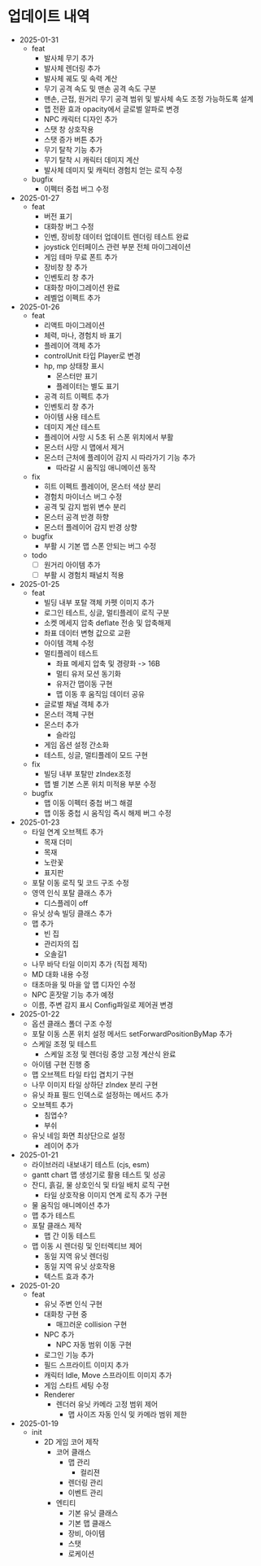 # 업데이트 내역

- 2025-01-31
  - feat
    - 발사체 무기 추가
    - 발사체 렌더링 추가
    - 발사체 궤도 및 속력 계산
    - 무기 공격 속도 및 맨손 공격 속도 구분
    - 맨손, 근접, 원거리 무기 공격 범위 및 발사체 속도 조정 가능하도록 설계
    - 맵 전환 효과 opacity에서 글로벌 알파로 변경
    - NPC 캐릭터 디자인 추가
    - 스탯 창 상호작용
    - 스탯 증가 버튼 추가
    - 무기 탈착 기능 추가
    - 무기 탈착 시 캐릭터 데미지 계산
    - 발사체 데미지 및 캐릭터 경험치 얻는 로직 수정
  - bugfix
    - 이펙터 중첩 버그 수정
- 2025-01-27
  - feat
    - 버전 표기
    - 대화창 버그 수정
    - 인벤, 장비창 데이터 업데이트 렌더링 테스트 완료
    - joystick 인터페이스 관련 부분 전체 마이그레이션
    - 게임 테마 무료 폰트 추가
    - 장비창 창 추가
    - 인벤토리 창 추가
    - 대화창 마이그레이션 완료
    - 레벨업 이펙트 추가
- 2025-01-26
  - feat
    - 리액트 마이그레이션
    - 체력, 마나, 경험치 바 표기
    - 플레이어 객체 추가
    - controlUnit 타입 Player로 변경
    - hp, mp 상태창 표시
      - 몬스터만 표기
      - 플레이터는 별도 표기
    - 공격 히트 이펙트 추가
    - 인벤토리 창 추가
    - 아이템 사용 테스트
    - 데미지 계산 테스트
    - 플레이어 사망 시 5초 뒤 스폰 위치에서 부활
    - 몬스터 사망 시 맵에서 제거
    - 몬스터 근처에 플레이어 감지 시 따라가기 기능 추가
      - 따라갈 시 움직임 애니메이션 동작
  - fix
    - 히트 이펙트 플레이어, 몬스터 색상 분리
    - 경험치 마이너스 버그 수정
    - 공격 및 감지 범위 변수 분리
    - 몬스터 공격 반경 하향
    - 몬스터 플레이어 감지 반경 상향
  - bugfix
    - 부활 시 기본 맵 스폰 안되는 버그 수정
  - todo
    - [ ] 원거리 아이템 추가
    - [ ] 부활 시 경험치 패널치 적용
- 2025-01-25
  - feat
    - 빌딩 내부 포탈 객체 카펫 이미지 추가
    - 로그인 테스트, 싱글, 멀티플레이 로직 구분
    - 소켓 메세지 압축 deflate 전송 및 압축해제
    - 좌표 데이터 변형 값으로 교환
    - 아이템 객체 수정
    - 멀티플레이 테스트
      - 좌표 메세지 압축 및 경량화 -> 16B
      - 멀티 유저 모션 동기화
      - 유저간 맵이동 구현
      - 맵 이동 후 움직임 데이터 공유
    - 글로벌 채널 객체 추가
    - 몬스터 객체 구현
    - 몬스터 추가
      - 슬라임
    - 게임 옵션 설정 간소화
    - 테스트, 싱글, 멀티플레이 모드 구현
  - fix
    - 빌딩 내부 포탈만 zIndex조정
    - 맵 별 기본 스폰 위치 미적용 부분 수정
  - bugfix
    - 맵 이동 이펙터 중첩 버그 해결
    - 맵 이동 중첩 시 움직임 즉시 해제 버그 수정
- 2025-01-23
  - 타일 연계 오브젝트 추가
    - 목재 더미
    - 목재
    - 노란꽃
    - 표지판
  - 포탈 이동 로직 및 코드 구조 수정
  - 영역 인식 포탈 클래스 추가
    - 디스플레이 off
  - 유닛 상속 빌딩 클래스 추가
  - 맵 추가
    - 빈 집
    - 관리자의 집
    - 오솔길1
  - 나무 바닥 타일 이미지 추가 (직접 제작)
  - MD 대화 내용 수정
  - 태초마을 및 마을 앞 맵 디자인 수정
  - NPC 혼잣말 기능 추가 예정
  - 이름, 주변 감지 표시 Config파일로 제어권 변경
- 2025-01-22
  - 옵션 클래스 폴더 구조 수정
  - 포탈 이동 스폰 위치 설정 메서드 setForwardPositionByMap 추가
  - 스케일 조정 및 테스트
    - 스케일 조정 및 렌더링 중앙 고정 계산식 완료
  - 아이템 구현 진행 중
  - 맵 오브젝트 타일 타입 겹치기 구현
  - 나무 이미지 타일 상하단 zIndex 분리 구현
  - 유닛 좌표 필드 인덱스로 설정하는 메서드 추가
  - 오브젝트 추가
    - 침엽수?
    - 부쉬
  - 유닛 네임 화면 최상단으로 설정
    - 레이어 추가
- 2025-01-21
  - 라이브러리 내보내기 테스트 (cjs, esm)
  - gantt chart 맵 생성기로 활용 테스트 및 성공
  - 잔디, 흙길, 물 상호인식 및 타일 배치 로직 구현
    - 타일 상호작용 이미지 연계 로직 추가 구현
  - 물 움직임 애니메이션 추가
  - 맵 추가 테스트
  - 포탈 클래스 제작
    - 맵 간 이동 테스트
  - 맵 이동 시 렌더링 및 인터렉티브 제어
    - 동일 지역 유닛 렌더링
    - 동일 지역 유닛 상호작용
    - 텍스트 효과 추가
- 2025-01-20
  - feat
    - 유닛 주변 인식 구현
    - 대화창 구현 중
      - 매끄러운 collision 구현
    - NPC 추가
      - NPC 자동 범위 이동 구현
    - 로그인 기능 추가
    - 필드 스프라이트 이미지 추가
    - 캐릭터 Idle, Move 스프라이트 이미지 추가
    - 게임 스타트 세팅 수정
    - Renderer
      - 렌더러 유닛 카메라 고정 범위 제어
        - 맵 사이즈 자동 인식 및 카메라 범위 제한
- 2025-01-19
  - init
    - 2D 게임 코어 제작
      - 코어 클래스
        - 맵 관리
          - 컬리젼
        - 렌더링 관리
        - 이벤트 관리
      - 엔티티
        - 기본 유닛 클래스
        - 기본 맵 클래스
        - 장비, 아이템
        - 스탯
        - 로케이션
